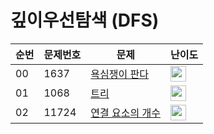 # 깊이우선탐색 (DFS)

| 순번 | 문제번호 | 문제 | 난이도 |
|--|---|----------------|--|
| 00 | 1637 | [욕심쟁이 판다](https://github.com/HSungHee/BaekJoon/blob/main/dfs/Main_G3_1937.java) | <img height="25px" width="25px" src="https://static.solved.ac/tier_small/13.svg"/> |
| 01 | 1068 | [트리](https://github.com/HSungHee/BaekJoon/blob/main/dfs/Main_G5_1068.java) | <img height="25px" width="25px" src="https://static.solved.ac/tier_small/11.svg"/> | 
| 02 | 11724 | [연결 요소의 개수](https://github.com/HSungHee/BaekJoon/blob/main/dfs/Main_S2_11724.java) | <img height="25px" width="25px" src="https://static.solved.ac/tier_small/9.svg"/> | 
